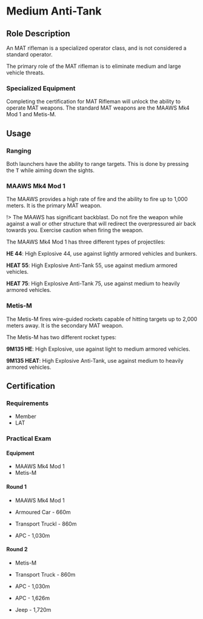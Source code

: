 # Medium Anti-Tank

## Role Description

An MAT rifleman is a specialized operator class, and is not considered a standard operator.

The primary role of the MAT rifleman is to eliminate medium and large vehicle threats.

### Specialized Equipment

Completing the certification for MAT Rifleman will unlock the ability to operate MAT weapons. The standard MAT weapons are the MAAWS Mk4 Mod 1 and Metis-M.

## Usage

### Ranging

Both launchers have the ability to range targets. This is done by pressing the <kbd>T</kbd> while aiming down the sights.

### MAAWS Mk4 Mod 1

The MAAWS provides a high rate of fire and the ability to fire up to 1,000 meters. It is the primary MAT weapon.

!> The MAAWS has significant backblast. Do not fire the weapon while against a wall or other structure that will redirect the overpressured air back towards you. Exercise caution when firing the weapon.

The MAAWS Mk4 Mod 1 has three different types of projectiles:

**HE 44**: High Explosive 44, use against lightly armored vehicles and bunkers.

**HEAT 55**: High Explosive Anti-Tank 55, use against medium armored vehicles.

**HEAT 75**: High Explosive Anti-Tank 75, use against medium to heavily armored vehicles.

### Metis-M

The Metis-M fires wire-guided rockets capable of hitting targets up to 2,000 meters away. It is the secondary MAT weapon.

The Metis-M has two different rocket types:

**9M135 HE**: High Explosive, use against light to medium armored vehicles.

**9M135 HEAT**: High Explosive Anti-Tank, use against medium to heavily armored vehicles.


## Certification

### Requirements

- Member
- LAT

### Practical Exam

#### Equipment

- MAAWS Mk4 Mod 1
- Metis-M

#### Round 1

- MAAWS Mk4 Mod 1

- Armoured Car - 660m
- Transport Truckl - 860m
- APC - 1,030m

#### Round 2

- Metis-M

- Transport Truck - 860m
- APC - 1,030m
- APC - 1,626m
- Jeep - 1,720m

